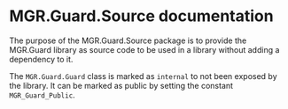 MGR.Guard.Source documentation
===

The purpose of the MGR.Guard.Source package is to provide the MGR.Guard
library as source code to be used in a library without adding a
dependency to it.

The `MGR.Guard.Guard` class is marked as `internal` to not been exposed by the library.
It can be marked as public by setting the constant `MGR_Guard_Public`.
